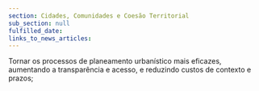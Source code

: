```yaml
---
section: Cidades, Comunidades e Coesão Territorial
sub_section: null
fulfilled_date:
links_to_news_articles:
---
```


Tornar os processos de planeamento urbanístico mais eficazes, aumentando a transparência e acesso, e reduzindo custos de contexto e prazos;